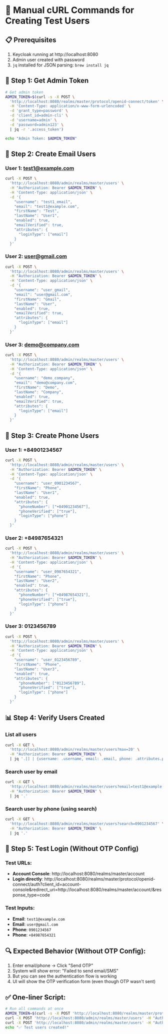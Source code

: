 # 🧪 Manual cURL Commands for Creating Test Users

## 📋 Prerequisites
1. Keycloak running at http://localhost:8080
2. Admin user created with password
3. `jq` installed for JSON parsing: `brew install jq`

## 🔑 Step 1: Get Admin Token

```bash
# Get admin token
ADMIN_TOKEN=$(curl -s -X POST \
  'http://localhost:8080/realms/master/protocol/openid-connect/token' \
  -H 'Content-Type: application/x-www-form-urlencoded' \
  -d 'grant_type=password' \
  -d 'client_id=admin-cli' \
  -d 'username=admin' \
  -d 'password=admin123' \
  | jq -r '.access_token')

echo "Admin Token: $ADMIN_TOKEN"
```

## 📧 Step 2: Create Email Users

### User 1: test1@example.com
```bash
curl -X POST \
  'http://localhost:8080/admin/realms/master/users' \
  -H "Authorization: Bearer $ADMIN_TOKEN" \
  -H 'Content-Type: application/json' \
  -d '{
    "username": "test1_email",
    "email": "test1@example.com",
    "firstName": "Test",
    "lastName": "User1",
    "enabled": true,
    "emailVerified": true,
    "attributes": {
      "loginType": ["email"]
    }
  }'
```

### User 2: user@gmail.com
```bash
curl -X POST \
  'http://localhost:8080/admin/realms/master/users' \
  -H "Authorization: Bearer $ADMIN_TOKEN" \
  -H 'Content-Type: application/json' \
  -d '{
    "username": "user_gmail",
    "email": "user@gmail.com",
    "firstName": "Gmail",
    "lastName": "User",
    "enabled": true,
    "emailVerified": true,
    "attributes": {
      "loginType": ["email"]
    }
  }'
```

### User 3: demo@company.com
```bash
curl -X POST \
  'http://localhost:8080/admin/realms/master/users' \
  -H "Authorization: Bearer $ADMIN_TOKEN" \
  -H 'Content-Type: application/json' \
  -d '{
    "username": "demo_company",
    "email": "demo@company.com",
    "firstName": "Demo",
    "lastName": "Company",
    "enabled": true,
    "emailVerified": true,
    "attributes": {
      "loginType": ["email"]
    }
  }'
```

## 📱 Step 3: Create Phone Users

### User 1: +84901234567
```bash
curl -X POST \
  'http://localhost:8080/admin/realms/master/users' \
  -H "Authorization: Bearer $ADMIN_TOKEN" \
  -H 'Content-Type: application/json' \
  -d '{
    "username": "user_0901234567",
    "firstName": "Phone",
    "lastName": "User1",
    "enabled": true,
    "attributes": {
      "phoneNumber": ["+84901234567"],
      "phoneVerified": ["true"],
      "loginType": ["phone"]
    }
  }'
```

### User 2: +84987654321
```bash
curl -X POST \
  'http://localhost:8080/admin/realms/master/users' \
  -H "Authorization: Bearer $ADMIN_TOKEN" \
  -H 'Content-Type: application/json' \
  -d '{
    "username": "user_0987654321",
    "firstName": "Phone",
    "lastName": "User2",
    "enabled": true,
    "attributes": {
      "phoneNumber": ["+84987654321"],
      "phoneVerified": ["true"],
      "loginType": ["phone"]
    }
  }'
```

### User 3: 0123456789
```bash
curl -X POST \
  'http://localhost:8080/admin/realms/master/users' \
  -H "Authorization: Bearer $ADMIN_TOKEN" \
  -H 'Content-Type: application/json' \
  -d '{
    "username": "user_0123456789",
    "firstName": "Phone",
    "lastName": "User3",
    "enabled": true,
    "attributes": {
      "phoneNumber": ["0123456789"],
      "phoneVerified": ["true"],
      "loginType": ["phone"]
    }
  }'
```

## 📊 Step 4: Verify Users Created

### List all users
```bash
curl -X GET \
  'http://localhost:8080/admin/realms/master/users?max=20' \
  -H "Authorization: Bearer $ADMIN_TOKEN" \
  | jq '.[] | {username: .username, email: .email, phone: .attributes.phoneNumber[0]}'
```

### Search user by email
```bash
curl -X GET \
  'http://localhost:8080/admin/realms/master/users?email=test1@example.com&exact=true' \
  -H "Authorization: Bearer $ADMIN_TOKEN" \
  | jq '.'
```

### Search user by phone (using search)
```bash
curl -X GET \
  'http://localhost:8080/admin/realms/master/users?search=0901234567' \
  -H "Authorization: Bearer $ADMIN_TOKEN" \
  | jq '.'
```

## 🧪 Step 5: Test Login (Without OTP Config)

### Test URLs:
- **Account Console**: http://localhost:8080/realms/master/account
- **Login directly**: http://localhost:8080/realms/master/protocol/openid-connect/auth?client_id=account-console&redirect_uri=http://localhost:8080/realms/master/account/&response_type=code

### Test Inputs:
- **Email**: `test1@example.com`
- **Email**: `user@gmail.com`
- **Phone**: `0901234567`
- **Phone**: `+84987654321`

## 🔍 Expected Behavior (Without OTP Config):
1. Enter email/phone → Click "Send OTP"
2. System will show error: "Failed to send email/SMS"
3. But you can see the authentication flow is working
4. UI will show the OTP verification form (even though OTP wasn't sent)

## ✅ One-liner Script:
```bash
# Run all commands at once
ADMIN_TOKEN=$(curl -s -X POST 'http://localhost:8080/realms/master/protocol/openid-connect/token' -H 'Content-Type: application/x-www-form-urlencoded' -d 'grant_type=password&client_id=admin-cli&username=admin&password=admin123' | jq -r '.access_token') && \
curl -X POST 'http://localhost:8080/admin/realms/master/users' -H "Authorization: Bearer $ADMIN_TOKEN" -H 'Content-Type: application/json' -d '{"username":"test1_email","email":"test1@example.com","firstName":"Test","lastName":"User1","enabled":true,"emailVerified":true}' && \
curl -X POST 'http://localhost:8080/admin/realms/master/users' -H "Authorization: Bearer $ADMIN_TOKEN" -H 'Content-Type: application/json' -d '{"username":"user_0901234567","firstName":"Phone","lastName":"User1","enabled":true,"attributes":{"phoneNumber":["+84901234567"],"phoneVerified":["true"]}}' && \
echo "✅ Test users created!"
```
